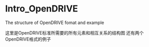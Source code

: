 # Intro_OpenDRIVE
The structure of OpenDRIVE fomat and example


这里是OpenDRIVE标准所需要的所有元素和相互关系的结构图
还有两个OpenDRIVE格式的例子
